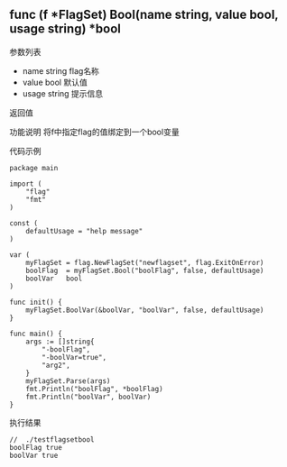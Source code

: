 ## func (f *FlagSet) Bool(name string, value bool, usage string) *bool

参数列表
- name string flag名称
- value bool 默认值
- usage string 提示信息

返回值

功能说明
将f中指定flag的值绑定到一个bool变量

代码示例
        
    package main
    
    import (
    	"flag"
    	"fmt"
    )
    
    const (
    	defaultUsage = "help message"
    )
    
    var (
    	myFlagSet = flag.NewFlagSet("newflagset", flag.ExitOnError)
    	boolFlag  = myFlagSet.Bool("boolFlag", false, defaultUsage)
    	boolVar   bool
    )
    
    func init() {
    	myFlagSet.BoolVar(&boolVar, "boolVar", false, defaultUsage)
    }
    
    func main() {
    	args := []string{
    		"-boolFlag",
    		"-boolVar=true",
    		"arg2",
    	}
    	myFlagSet.Parse(args)
    	fmt.Println("boolFlag", *boolFlag)
    	fmt.Println("boolVar", boolVar)
    }

执行结果
    
    //  ./testflagsetbool                         
    boolFlag true
    boolVar true

